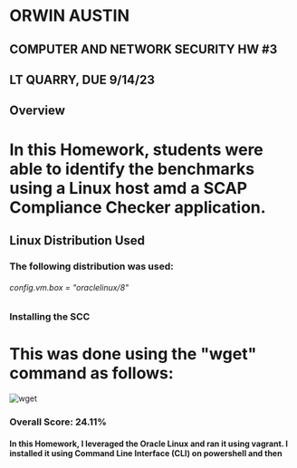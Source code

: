 # ORWIN AUSTIN
## COMPUTER AND NETWORK SECURITY HW #3
## LT QUARRY, DUE 9/14/23

## Overview
# In this Homework, students were able to identify the benchmarks using a Linux host amd a SCAP Compliance Checker application. 

## Linux Distribution Used

### The following distribution was used:
###### config.vm.box = "oraclelinux/8"

### Installing the SCC
# This was done using the "wget" command as follows:

![wget](https://github.com/OAustin23/austin-CNS-Lab-23/assets/90360307/18d41bfb-f99f-4057-8e93-411e8435bd00)

### Overall Score: 24.11%

#### In this Homework, I leveraged the Oracle Linux and ran it using vagrant. I installed it using Command Line Interface (CLI) on powershell and then 
